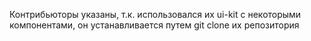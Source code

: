 Контрибьюторы указаны, т.к. использовался их ui-kit с некоторыми компонентами, он устанавливается путем git clone их репозитория
